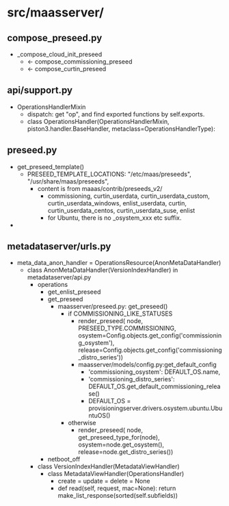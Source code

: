 # src/maasserver/
## compose_preseed.py
* _compose_cloud_init_preseed
  * <- compose_commissioning_preseed
  * <- compose_curtin_preseed
  
## api/support.py
* OperationsHandlerMixin
  * dispatch: get "op", and find exported functions by self.exports.
  * class OperationsHandler(OperationsHandlerMixin, piston3.handler.BaseHandler, metaclass=OperationsHandlerType):

## preseed.py
* get_preseed_template()
  * PRESEED_TEMPLATE_LOCATIONS: "/etc/maas/preseeds", "/usr/share/maas/preseeds",
    * content is from maaas/contrib/preseeds_v2/
      * commissioning, curtin_userdata, curtin_userdata_custom, curtin_userdata_windows, enlist_userdata, curtin,  curtin_userdata_centos, curtin_userdata_suse, enlist
      * for Ubuntu, there is no _osystem_xxx etc suffix.
* 


## metadataserver/urls.py
* meta_data_anon_handler = OperationsResource(AnonMetaDataHandler)
  * class AnonMetaDataHandler(VersionIndexHandler) in metadataserver/api.py
    * operations
      * get_enlist_preseed
      * get_preseed
        * maasserver/preseed.py: get_preseed()
          * if COMMISSIONING_LIKE_STATUSES
            * render_preseed(
            node, PRESEED_TYPE.COMMISSIONING,
            osystem=Config.objects.get_config('commissioning_osystem'),
            release=Config.objects.get_config('commissioning_distro_series'))
            * maasserver/models/config.py:get_default_config
              * 'commissioning_osystem': DEFAULT_OS.name,
              * 'commissioning_distro_series': DEFAULT_OS.get_default_commissioning_release()
              * DEFAULT_OS = provisioningserver.drivers.osystem.ubuntu.UbuntuOS()
          * otherwise
            * render_preseed(
            node, get_preseed_type_for(node),
            osystem=node.get_osystem(), release=node.get_distro_series())
      * netboot_off
    * class VersionIndexHandler(MetadataViewHandler)
      * class MetadataViewHandler(OperationsHandler)
        * create = update = delete = None
        * def read(self, request, mac=None): return make_list_response(sorted(self.subfields))

